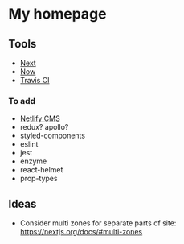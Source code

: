 # My homepage

## Tools

- [Next](https://nextjs.org/docs/)
- [Now](https://zeit.co/docs/v2/deployments/official-builders/next-js-now-next/)
- [Travis CI](https://travis-ci.com/)

### To add

- [Netlify CMS](https://www.netlifycms.org/)
- redux? apollo?
- styled-components
- eslint
- jest
- enzyme
- react-helmet
- prop-types

## Ideas

- Consider multi zones for separate parts of site: https://nextjs.org/docs/#multi-zones

